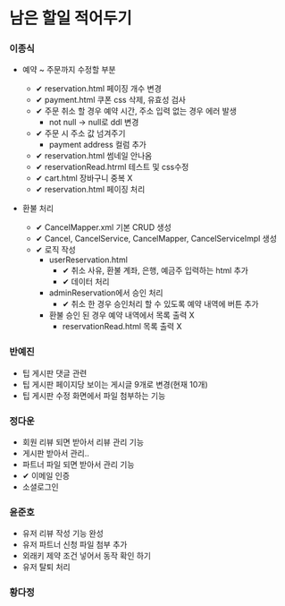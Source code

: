# 남은 할일 적어두기

### 이종식
- 예약 ~ 주문까지 수정할 부분
    - ✔ reservation.html 페이징 개수 변경
    - ✔ payment.html 쿠폰 css 삭제, 유효성 검사
    - ✔ 주문 취소 할 경우 예약 시간, 주소 입력 없는 경우 에러 발생
        - not null -> null로 ddl 변경
    - ✔ 주문 시 주소 값 넘겨주기
        - payment address 컬럼 추가
    - ✔ reservation.html 썸네일 안나옴
    - ✔ reservationRead.htrml 테스트 및 css수정
    - ✔ cart.html 장바구니 중복 X
    - ✔ reservation.html 페이징 처리

- 환불 처리
    - ✔ CancelMapper.xml 기본 CRUD 생성
    - ✔ Cancel, CancelService, CancelMapper, CancelServiceImpl 생성
    - ✔ 로직 작성
        - userReservation.html
            - ✔ 취소 사유, 환불 계좌, 은행, 예금주 입력하는 html 추가
            - ✔ 데이터 처리
        - adminReservation에서 승인 처리 
            - ✔ 취소 한 경우 승인처리 할 수 있도록 예약 내역에 버튼 추가
        - 환불 승인 된 경우 예약 내역에서 목록 출력 X
            - reservationRead.html 목록 출력 X

### 반예진
- 팁 게시판 댓글 관련
- 팁 게시판 페이지당 보이는 게시글 9개로 변경(현재 10개)
- 팁 게시판 수정 화면에서 파일 첨부하는 기능
  
### 정다운
- 회원 리뷰 되면 받아서 리뷰 관리 기능
- 게시판 받아서 관리..
- 파트너 파일 되면 받아서 관리 기능
- ✔ 이메일 인증
- 소셜로그인

### 윤준호
- 유저 리뷰 작성 기능 완성
- 유저 파트너 신청 파일 첨부 추가
- 외래키 제약 조건 넣어서 동작 확인 하기
- 유저 탈퇴 처리

### 황다정
